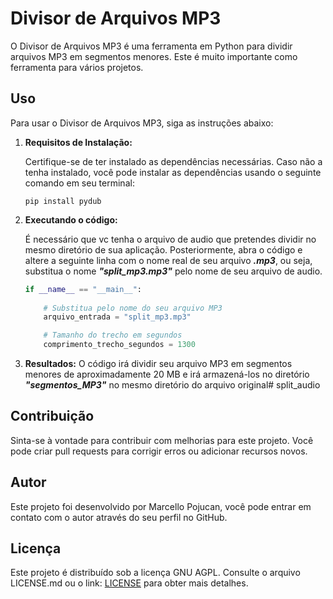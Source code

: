# Divisor de Arquivos MP3

O Divisor de Arquivos MP3 é uma ferramenta em Python para dividir arquivos MP3 em segmentos menores. Este é muito importante como ferramenta para vários projetos.

## Uso

Para usar o Divisor de Arquivos MP3, siga as instruções abaixo:

1. **Requisitos de Instalação:**

   Certifique-se de ter instalado as dependências necessárias. Caso não a tenha instalado, você pode instalar as dependências usando o seguinte comando em seu terminal:

   ```shell
   pip install pydub
   ```
2. **Executando o código:**

    É necessário que vc tenha o arquivo de audio que pretendes dividir no mesmo diretório de sua aplicação. Posteriormente, abra o código e altere a seguinte linha com o nome real de seu arquivo ***.mp3***, ou seja, substitua o nome ***"split_mp3.mp3"*** pelo nome de seu arquivo de audio.

    ```python
    if __name__ == "__main__":
        
        # Substitua pelo nome do seu arquivo MP3
        arquivo_entrada = "split_mp3.mp3"

        # Tamanho do trecho em segundos  
        comprimento_trecho_segundos = 1300  
    ```
3. **Resultados:**
    O código irá dividir seu arquivo MP3 em segmentos menores de aproximadamente 20 MB e irá armazená-los no diretório ***"segmentos_MP3"***  no mesmo diretório do arquivo original# split_audio

## Contribuição
Sinta-se à vontade para contribuir com melhorias para este projeto. Você pode criar pull requests para corrigir erros ou adicionar recursos novos.

## Autor
Este projeto foi desenvolvido por Marcello Pojucan, você pode entrar em contato com o autor através do seu perfil no GitHub.

## Licença
Este projeto é distribuído sob a licença GNU AGPL. Consulte o arquivo LICENSE.md ou o link: [LICENSE](https://www.gnu.org/licenses/gpl-3.0.html) para obter mais detalhes.


